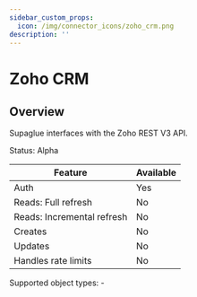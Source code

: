 ```yaml
---
sidebar_custom_props:
  icon: /img/connector_icons/zoho_crm.png
description: ''
---
```


# Zoho CRM

## Overview

Supaglue interfaces with the Zoho REST V3 API.

Status: Alpha

| Feature                    | Available |
| -------------------------- | --------- |
| Auth                       | Yes       |
| Reads: Full refresh        | No        |
| Reads: Incremental refresh | No        |
| Creates                    | No        |
| Updates                    | No        |
| Handles rate limits        | No        |

Supported object types: -
